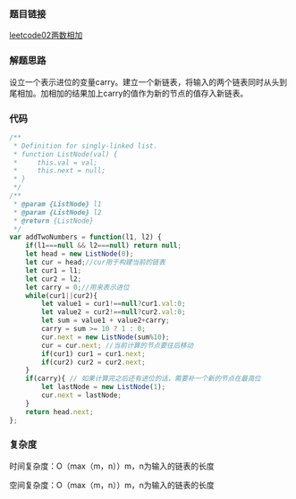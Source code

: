 ### 题目链接

[leetcode02两数相加](https://leetcode-cn.com/problems/add-two-numbers/)

### 解题思路

设立一个表示进位的变量carry。建立一个新链表，将输入的两个链表同时从头到尾相加。加相加的结果加上carry的值作为新的节点的值存入新链表。

### 代码

```javascript
/**
 * Definition for singly-linked list.
 * function ListNode(val) {
 *     this.val = val;
 *     this.next = null;
 * }
 */
/**
 * @param {ListNode} l1
 * @param {ListNode} l2
 * @return {ListNode}
 */
var addTwoNumbers = function(l1, l2) {
    if(l1===null && l2===null) return null;
    let head = new ListNode(0);
    let cur = head;//cur用于构建当前的链表
    let cur1 = l1;
    let cur2 = l2;
    let carry = 0;//用来表示进位
    while(cur1||cur2){
        let value1 = cur1!==null?cur1.val:0;
        let value2 = cur2!==null?cur2.val:0;
        let sum = value1 + value2+carry;
        carry = sum >= 10 ? 1 : 0;
        cur.next = new ListNode(sum%10);
        cur = cur.next; //当前计算的节点要往后移动
        if(cur1) cur1 = cur1.next;
        if(cur2) cur2 = cur2.next;
    }
    if(carry){ // 如果计算完之后还有进位的话，需要补一个新的节点在最高位
        let lastNode = new ListNode(1);
        cur.next = lastNode;
    }
    return head.next;
};
```

### 复杂度

时间复杂度：O（max（m，n））m，n为输入的链表的长度

空间复杂度：O（max（m，n））m，n为输入的链表的长度